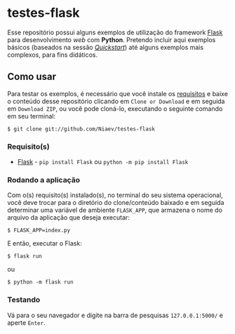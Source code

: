 # testes-flask

Esse repositório possui alguns exemplos de utilização do framework [Flask](flask.pocoo.org) para desenvolvimento *web* com **Python**. Pretendo incluir aqui exemplos básicos (baseados na sessão *[Quickstart](http://flask.pocoo.org/docs/1.0/quickstart/#quickstart)*) até alguns exemplos mais complexos, para fins didáticos.

## Como usar

Para testar os exemplos, é necessário que você instale os [requisitos](#requisitos) e baixe o conteúdo desse repositório clicando em ```Clone or Download``` e em seguida em ```Download ZIP```, ou você pode cloná-lo, executando o seguinte comando em seu terminal:
```
$ git clone git://github.com/Niaev/testes-flask
```

### Requisito(s)
* [Flask](https://pypi.org/project/Flask/1.0.2/) - ```pip install Flask``` ou ```python -m pip install Flask```

### Rodando a aplicação

Com o(s) requisito(s) instalado(s), no terminal do seu sistema operacional, você deve trocar para o diretório do clone/conteúdo baixado e em seguida determinar uma variável de ambiente ```FLASK_APP```, que armazena o nome do arquivo da aplicação que deseja executar:
```
$ FLASK_APP=index.py
```
E então, executar o Flask:
```
$ flask run
```
ou
```
$ python -m flask run
```

### Testando

Vá para o seu navegador e digite na barra de pesquisas ```127.0.0.1:5000/``` e aperte ```Enter```.